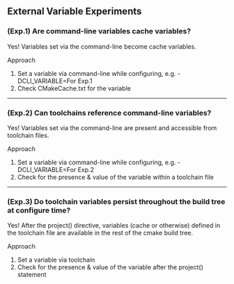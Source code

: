 ## External Variable Experiments

### (Exp.1) Are command-line variables cache variables?
Yes! Variables set via the command-line become cache variables.

Approach
1. Set a variable via command-line while configuring, e.g. -DCLI_VARIABLE=For Exp.1
2. Check CMakeCache.txt for the variable

---
### (Exp.2) Can toolchains reference command-line variables?
Yes! Variables set via the command-line are present and accessible from toolchain files.

Approach
1. Set a variable via command-line while configuring, e.g. -DCLI_VARIABLE=For Exp.2
2. Check for the presence & value of the variable within a toolchain file

---
### (Exp.3) Do toolchain variables persist throughout the build tree at configure time?
Yes! After the project() directive, variables (cache or otherwise) defined in the toolchain file are available
in the rest of the cmake build tree.

Approach
1. Set a variable via toolchain
2. Check for the presence & value of the variable after the project() statement
